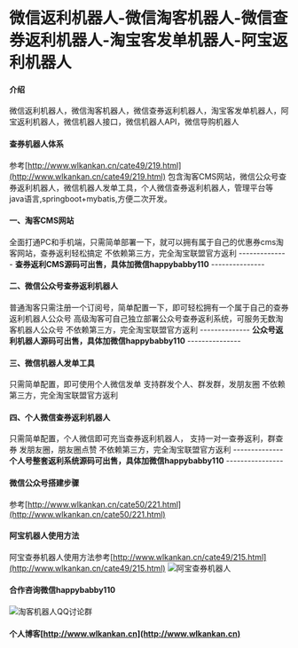 # 微信返利机器人-微信淘客机器人-微信查券返利机器人-淘宝客发单机器人-阿宝返利机器人

#### 介绍
微信返利机器人，微信淘客机器人，微信查券返利机器人，淘宝客发单机器人，阿宝返利机器人，微信机器人接口，微信机器人API，微信导购机器人

#### 查券机器人体系

参考[http://www.wlkankan.cn/cate49/219.html](http://www.wlkankan.cn/cate49/219.html)
包含淘客CMS网站，微信公众号查券返利机器人，微信机器人发单工具，个人微信查券返利机器人，管理平台等
java语言,springboot+mybatis,方便二次开发。

#### 一、淘客CMS网站
全面打通PC和手机端，只需简单部署一下，就可以拥有属于自己的优惠券cms淘客网站，查券返利轻松搞定
不依赖第三方，完全淘宝联盟官方返利
-------------- **查券返利CMS源码可出售，具体加微信happybabby110** ---------------

#### 二、微信公众号查券返利机器人
普通淘客只需注册一个订阅号，简单配置一下，即可轻松拥有一个属于自己的查券返利机器人公众号
高级淘客可自己独立部署公众号查券返利系统，可服务无数淘客机器人公众号
不依赖第三方，完全淘宝联盟官方返利
-------------- **公众号返利机器人源码可出售，具体加微信happybabby110** ---------------

#### 三、微信机器人发单工具
只需简单配置，即可使用个人微信发单
支持群发个人、群发群，发朋友圈
不依赖第三方，完全淘宝联盟官方返利

#### 四、个人微信查券返利机器人
只需简单配置，个人微信即可充当查券返利机器人，
支持一对一查券返利，群查券
发朋友圈，朋友圈点赞
不依赖第三方，完全淘宝联盟官方返利
-------------- **个人号整套返利系统源码可出售，具体加微信happybabby110** ----------------

#### 微信公众号搭建步骤
参考[http://www.wlkankan.cn/cate50/221.html](http://www.wlkankan.cn/cate50/221.html)

#### 阿宝机器人使用方法
阿宝查券机器人使用方法参考[http://www.wlkankan.cn/cate49/215.html](http://www.wlkankan.cn/cate49/215.html)
![阿宝查券机器人](http://www.wlkankan.cn/image/202004/597763B6D3EDAF47B940C91CA01BBADF.jpg "阿宝查券机器人")

#### 合作咨询微信happybabby110

![淘客机器人QQ讨论群](http://www.wlkankan.cn/image/201912/3098E71D26551D482FB4E91373C4B078.png "淘客机器人QQ讨论群")

#### 个人博客[http://www.wlkankan.cn](http://www.wlkankan.cn)